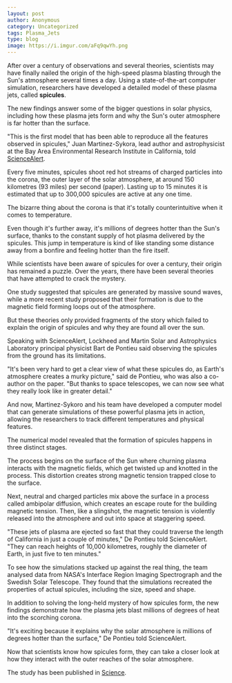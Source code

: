 ```yaml
---
layout: post
author: Anonymous
category: Uncategorized
tags: Plasma_Jets
type: blog
image: https://i.imgur.com/aFq9qwYh.png
---
```


After over a century of observations and several theories, scientists may have finally nailed the origin of the high-speed plasma blasting through the Sun's atmosphere several times a day. Using a state-of-the-art computer simulation, researchers have developed a detailed model of these plasma jets, called **spicules**.

The new findings answer some of the bigger questions in solar physics, including how these plasma jets form and why the Sun's outer atmosphere is far hotter than the surface.

"This is the first model that has been able to reproduce all the features observed in spicules," Juan Martinez-Sykora, lead author and astrophysicist at the Bay Area Environmental Research Institute in California, told [ScienceAlert](https://www.sciencealert.com/).

Every five minutes, spicules shoot red hot streams of charged particles into the corona, the outer layer of the solar atmosphere, at around 150 kilometres (93 miles) per second (paper). Lasting up to 15 minutes it is estimated that up to 300,000 spicules are active at any one time.

The bizarre thing about the corona is that it's totally counterintuitive when it comes to temperature.

Even though it's further away, it's millions of degrees hotter than the Sun's surface, thanks to the constant supply of hot plasma delivered by the spicules. This jump in temperature is kind of like standing some distance away from a bonfire and feeling hotter than the fire itself.

While scientists have been aware of spicules for over a century, their origin has remained a puzzle. Over the years, there have been several theories that have attempted to crack the mystery.

One study suggested that spicules are generated by massive sound waves, while a more recent study proposed that their formation is due to the magnetic field forming loops out of the atmosphere.

But these theories only provided fragments of the story which failed to explain the origin of spicules and why they are found all over the sun.

Speaking with ScienceAlert, Lockheed and Martin Solar and Astrophysics Laboratory principal physicist Bart de Pontieu said observing the spicules from the ground has its limitations.

"It's been very hard to get a clear view of what these spicules do, as Earth's atmosphere creates a murky picture," said de Pontieu, who was also a co-author on the paper. "But thanks to space telescopes, we can now see what they really look like in greater detail."

And now, Martinez-Sykoro and his team have developed a computer model that can generate simulations of these powerful plasma jets in action, allowing the researchers to track different temperatures and physical features.

The numerical model revealed that the formation of spicules happens in three distinct stages.

The process begins on the surface of the Sun where churning plasma interacts with the magnetic fields, which get twisted up and knotted in the process. This distortion creates strong magnetic tension trapped close to the surface.

Next, neutral and charged particles mix above the surface in a process called ambipolar diffusion, which creates an escape route for the building magnetic tension. Then, like a slingshot, the magnetic tension is violently released into the atmosphere and out into space at staggering speed.

"These jets of plasma are ejected so fast that they could traverse the length of California in just a couple of minutes," De Pontieu told ScienceAlert. "They can reach heights of 10,000 kilometres, roughly the diameter of Earth, in just five to ten minutes."

To see how the simulations stacked up against the real thing, the team analysed data from NASA's Interface Region Imaging Spectrograph and the Swedish Solar Telescope. They found that the simulations recreated the properties of actual spicules, including the size, speed and shape.

In addition to solving the long-held mystery of how spicules form, the new findings demonstrate how the plasma jets blast millions of degrees of heat into the scorching corona.

"It's exciting because it explains why the solar atmosphere is millions of degrees hotter than the surface," De Pontieu told ScienceAlert.

Now that scientists know how spicules form, they can take a closer look at how they interact with the outer reaches of the solar atmosphere.

The study has been published in [Science](http://science.sciencemag.org/cgi/doi/10.1126/science.aah5412).
